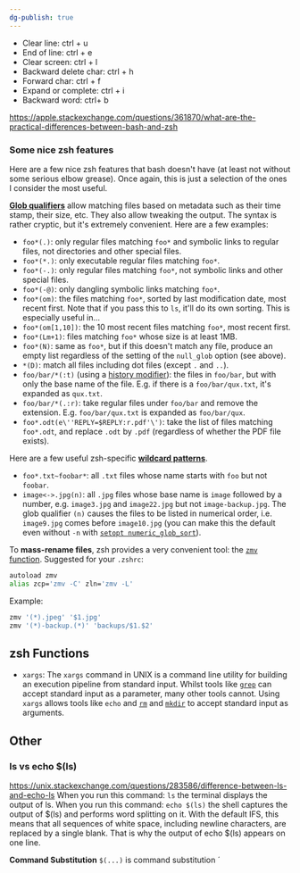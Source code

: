 ```yaml
---
dg-publish: true
---
```

- Clear line: ctrl + u
- End of line: ctrl + e
- Clear screen: ctrl + l
- Backward delete char: ctrl + h
- Forward char: ctrl + f
- Expand or complete: ctrl + i
- Backward word: ctrl+ b


https://apple.stackexchange.com/questions/361870/what-are-the-practical-differences-between-bash-and-zsh
### Some nice zsh features

Here are a few nice zsh features that bash doesn't have (at least not without some serious elbow grease). Once again, this is just a selection of the ones I consider the most useful.

**[Glob qualifiers](http://zsh.sourceforge.net/Doc/Release/Expansion.html#Glob-Qualifiers)** allow matching files based on metadata such as their time stamp, their size, etc. They also allow tweaking the output. The syntax is rather cryptic, but it's extremely convenient. Here are a few examples:

- `foo*(.)`: only regular files matching `foo*` and symbolic links to regular files, not directories and other special files.
- `foo*(*.)`: only executable regular files matching `foo*`.
- `foo*(-.)`: only regular files matching `foo*`, not symbolic links and other special files.
- `foo*(-@)`: only dangling symbolic links matching `foo*`.
- `foo*(om)`: the files matching `foo*`, sorted by last modification date, most recent first. Note that if you pass this to `ls`, it'll do its own sorting. This is especially useful in…
- `foo*(om[1,10])`: the 10 most recent files matching `foo*`, most recent first.
- `foo*(Lm+1)`: files matching `foo*` whose size is at least 1MB.
- `foo*(N)`: same as `foo*`, but if this doesn't match any file, produce an empty list regardless of the setting of the `null_glob` option (see above).
- `*(D)`: match all files including dot files (except `.` and `..`).
- `foo/bar/*(:t)` (using a [history modifier](http://zsh.sourceforge.net/Doc/Release/Expansion.html#Modifiers)): the files in `foo/bar`, but with only the base name of the file. E.g. if there is a `foo/bar/qux.txt`, it's expanded as `qux.txt`.
- `foo/bar/*(.:r)`: take regular files under `foo/bar` and remove the extension. E.g. `foo/bar/qux.txt` is expanded as `foo/bar/qux`.
- `foo*.odt(e\''REPLY=$REPLY:r.pdf'\')`: take the list of files matching `foo*.odt`, and replace `.odt` by `.pdf` (regardless of whether the PDF file exists).

Here are a few useful zsh-specific **[wildcard patterns](http://zsh.sourceforge.net/Doc/Release/Expansion.html#Glob-Operators)**.

- `foo*.txt~foobar*`: all `.txt` files whose name starts with `foo` but not `foobar`.
- `image<->.jpg(n)`: all `.jpg` files whose base name is `image` followed by a number, e.g. `image3.jpg` and `image22.jpg` but not `image-backup.jpg`. The glob qualifier `(n)` causes the files to be listed in numerical order, i.e. `image9.jpg` comes before `image10.jpg` (you can make this the default even without `-n` with [`setopt numeric_glob_sort`](http://zsh.sourceforge.net/Doc/Release/Options.html#index-NUMERIC_005fGLOB_005fSORT)).

To **mass-rename files**, zsh provides a very convenient tool: the [`zmv` function](http://zsh.sourceforge.net/Doc/Release/User-Contributions.html#index-zmv). Suggested for your `.zshrc`:

```bash
autoload zmv
alias zcp='zmv -C' zln='zmv -L'
```

Example:

```dart
zmv '(*).jpeg' '$1.jpg'
zmv '(*)-backup.(*)' 'backups/$1.$2'
```



## zsh Functions
- `xargs`: The `xargs` command in UNIX is a command line utility for building an execution pipeline from standard input. Whilst tools like [`grep`](https://shapeshed.com/unix-grep/) can accept standard input as a parameter, many other tools cannot. Using `xargs` allows tools like `echo` and [`rm`](https://shapeshed.com/unix-rm/) and [`mkdir`](https://shapeshed.com/unix-mkdir/) to accept standard input as arguments.    


## Other

### ls vs echo $(ls)
https://unix.stackexchange.com/questions/283586/difference-between-ls-and-echo-ls
When you run this command:
`ls`
the terminal displays the output of ls.
When you run this command:
`echo $(ls)`
the shell captures the output of $(ls) and performs word splitting on it. With the default IFS, this means that all sequences of white space, including newline characters, are replaced by a single blank. That is why the output of echo $(ls) appears on one line.

**Command Substitution**
`$(...)` is command substitution ´